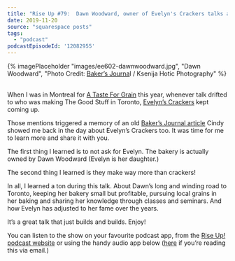```yaml
---
title: "Rise Up #79:  Dawn Woodward, owner of Evelyn's Crackers talks about the long road to Toronto and her local grain mission."
date: 2019-11-20
source: "squarespace posts"
tags: 
  - "podcast"
podcastEpisodeId: '12082955'
---
```

{% imagePlaceholder "images/ee602-dawnwoodward.jpg", "Dawn Woodward", "Photo Credit: [Baker’s Journa](https://www.bakersjournal.com/whole-hearted-6790/)l / Ksenija Hotic Photography" %}
 

When I was in Montreal for [A Taste For Grain](http://atasteforgrain.ca/) this year, whenever talk drifted to who was making The Good Stuff in Toronto, [Evelyn’s Crackers](http://www.evelynscrackers.com/) kept coming up.

Those mentions triggered a memory of an old [Baker’s Journal article](https://www.bakersjournal.com/whole-hearted-6790/) Cindy showed me back in the day about Evelyn’s Crackers too. It was time for me to learn more and share it with you.

The first thing I learned is to not ask for Evelyn. The bakery is actually owned by Dawn Woodward (Evelyn is her daughter.)

The second thing I learned is they make way more than crackers!

In all, I learned a ton during this talk. About Dawn’s long and winding road to Toronto, keeping her bakery small but profitable, pursuing local grains in her baking and sharing her knowledge through classes and seminars. And how Evelyn has adjusted to her fame over the years.

It’s a great talk that just builds and builds. Enjoy!

You can listen to the show on your favourite podcast app, from the [Rise Up! podcast website](http://riseuppod.com/rise-up-79-dawn-woodward) or using the handy audio app below ([here](https://markdyck.co/blog/rise-up-79-dawn-woodward) if you’re reading this via email.)

